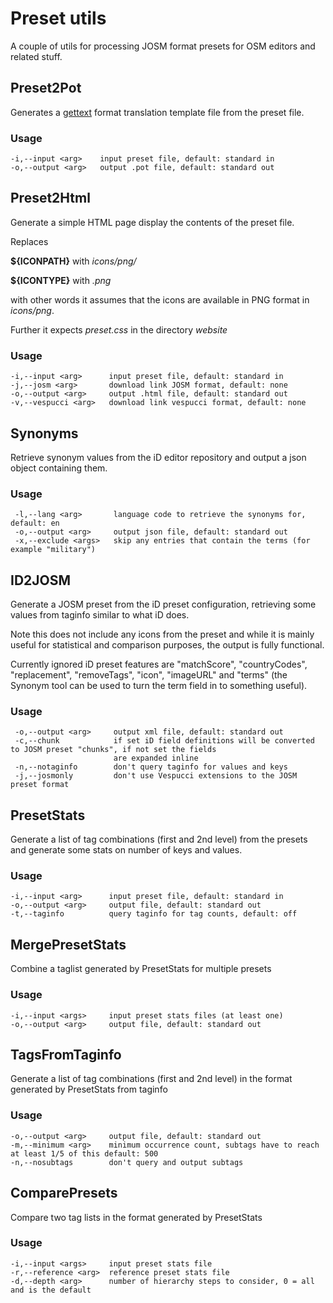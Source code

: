 # Preset utils

A couple of utils for processing JOSM format presets for OSM editors and related stuff.

## Preset2Pot

Generates a [gettext](https://www.gnu.org/software/gettext/) format translation template file from the preset file.

### Usage

    -i,--input <arg>    input preset file, default: standard in
    -o,--output <arg>   output .pot file, default: standard out

## Preset2Html

Generate a simple HTML page display the contents of the preset file.

Replaces 

__${ICONPATH}__ with _icons/png/_

__${ICONTYPE}__ with _.png_

with other words it assumes that the icons are available in PNG format in _icons/png_.

Further it expects _preset.css_ in the directory _website_

### Usage

    -i,--input <arg>      input preset file, default: standard in
    -j,--josm <arg>       download link JOSM format, default: none
    -o,--output <arg>     output .html file, default: standard out
    -v,--vespucci <arg>   download link vespucci format, default: none
    
## Synonyms

Retrieve synonym values from the iD editor repository and output a json object containing them.

### Usage
 
     -l,--lang <arg>       language code to retrieve the synonyms for, default: en
     -o,--output <arg>     output json file, default: standard out
     -x,--exclude <args>   skip any entries that contain the terms (for example "military")
     
## ID2JOSM

Generate a JOSM preset from the iD preset configuration, retrieving some values from taginfo similar to what iD does.

Note this does not include any icons from the preset and while it is mainly useful for statistical and comparison purposes, the output is fully functional.

Currently ignored iD preset features are "matchScore", "countryCodes", "replacement", "removeTags", "icon", "imageURL" and "terms" (the Synonym tool can be used to turn the term field in to something useful).

### Usage

     -o,--output <arg>     output xml file, default: standard out
     -c,--chunk            if set iD field definitions will be converted to JOSM preset "chunks", if not set the fields
                           are expanded inline
     -n,--notaginfo        don't query taginfo for values and keys
     -j,--josmonly         don't use Vespucci extensions to the JOSM preset format
     
## PresetStats

Generate a list of tag combinations (first and 2nd level) from the presets and generate some stats on number of keys and values.

### Usage

    -i,--input <arg>      input preset file, default: standard in
    -o,--output <arg>     output file, default: standard out
    -t,--taginfo          query taginfo for tag counts, default: off
    
## MergePresetStats

Combine a taglist generated by PresetStats for multiple presets

### Usage

    -i,--input <args>     input preset stats files (at least one)
    -o,--output <arg>     output file, default: standard out

## TagsFromTaginfo

Generate a list of tag combinations (first and 2nd level) in the format generated by PresetStats from taginfo

### Usage

    -o,--output <arg>     output file, default: standard out
    -m,--minimum <arg>    minimum occurrence count, subtags have to reach at least 1/5 of this default: 500
    -n,--nosubtags        don't query and output subtags
    
## ComparePresets

Compare two tag lists in the format generated by PresetStats

### Usage

    -i,--input <args>     input preset stats file
    -r,--reference <arg>  reference preset stats file
    -d,--depth <arg>      number of hierarchy steps to consider, 0 = all and is the default
